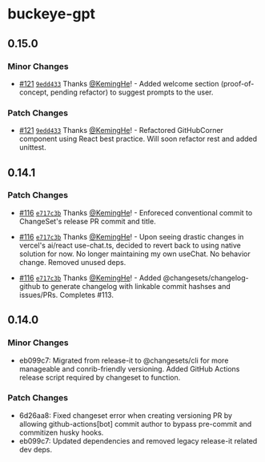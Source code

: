 # buckeye-gpt

## 0.15.0

### Minor Changes

- [#121](https://github.com/KemingHe/buckeye-gpt/pull/121) [`9edd433`](https://github.com/KemingHe/buckeye-gpt/commit/9edd43342a0d7eba800cd5bc06ed2e85370576ef) Thanks [@KemingHe](https://github.com/KemingHe)! - Added welcome section (proof-of-concept, pending refactor) to suggest prompts to the user.

### Patch Changes

- [#121](https://github.com/KemingHe/buckeye-gpt/pull/121) [`9edd433`](https://github.com/KemingHe/buckeye-gpt/commit/9edd43342a0d7eba800cd5bc06ed2e85370576ef) Thanks [@KemingHe](https://github.com/KemingHe)! - Refactored GitHubCorner component using React best practice. Will soon refactor rest and added unittest.

## 0.14.1

### Patch Changes

- [#116](https://github.com/KemingHe/buckeye-gpt/pull/116) [`e717c3b`](https://github.com/KemingHe/buckeye-gpt/commit/e717c3b6d6d6b97ca8a643426ec6d0f001a44445) Thanks [@KemingHe](https://github.com/KemingHe)! - Enforeced conventional commit to ChangeSet's release PR commit and title.

- [#116](https://github.com/KemingHe/buckeye-gpt/pull/116) [`e717c3b`](https://github.com/KemingHe/buckeye-gpt/commit/e717c3b6d6d6b97ca8a643426ec6d0f001a44445) Thanks [@KemingHe](https://github.com/KemingHe)! - Upon seeing drastic changes in vercel's ai/react use-chat.ts, decided to revert back to using native solution for now. No longer maintaining my own useChat. No behavior change. Removed unused deps.

- [#116](https://github.com/KemingHe/buckeye-gpt/pull/116) [`e717c3b`](https://github.com/KemingHe/buckeye-gpt/commit/e717c3b6d6d6b97ca8a643426ec6d0f001a44445) Thanks [@KemingHe](https://github.com/KemingHe)! - Added @changesets/changelog-github to generate changelog with linkable commit hashses and issues/PRs. Completes #113.

## 0.14.0

### Minor Changes

- eb099c7: Migrated from release-it to @changesets/cli for more manageable and conrib-friendly versioning. Added GitHub Actions release script required by changeset to function.

### Patch Changes

- 6d26aa8: Fixed changeset error when creating versioning PR by allowing github-actions[bot] commit author to bypass pre-commit and commitizen husky hooks.
- eb099c7: Updated dependencies and removed legacy release-it related dev deps.
